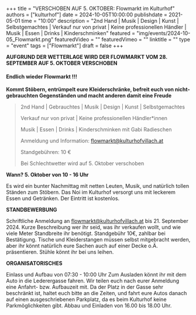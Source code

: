 +++
title = "VERSCHOBEN AUF 5. OKTOBER: Flowmarkt im Kulturhof"
authors = ["kulturhof"]
date = 2024-10-05T10:00:00
publishdate = 2021-05-01
time = "10:00"
description = "2nd Hand | Musik | Design | Kunst | Selbstgemachtes | Verkauf nur von privat | Keine professionellen Händler | Musik | Essen | Drinks | Kinderschminken"
featured = "img/events/2024-10-05_Flowmarkt.png"
featuredVideo = ""
featuredVimeo = ""
linktitle = ""
type = "event"
tags = ["Flowmarkt"]
draft = false
+++

**AUFGRUND DER WETTERLAGE WIRD DER FLOWMARKT VOM 28. SEPTEMBER AUF 5. OKTOBER VERSCHOBEN**

#### Endlich wieder Flowmarkt !!!  
**Kommt Stöbern, entrümpelt eure Kleiderschränke, befreit euch von nicht-gebrauchten Gegenständen und macht anderen damit eine Freude**

>2nd Hand | Gebrauchtes | Musik | Design | Kunst | Selbstgemachtes
>
>Verkauf nur von privat | Keine professionellen Händler\*innen 
>
>Musik | Essen | Drinks | Kinderschminken mit Gabi Radieschen 
>
>Anmeldung und Information: flowmarkt@kulturhofvillach.at
>
>Standgebühren: 10 €
>
>Bei Schlechtwetter wird auf 5. Oktober verschoben

**Wann? 5. Oktober von 10 - 16 Uhr**

Es wird ein bunter Nachmittag mit netten Leuten, Musik, und natürlich tollen Ständen zum Stöbern. Das Noi im Kulturhof versorgt uns mit leckerem Essen und Getränken.
Der Eintritt ist kostenlos.


**STANDBEWERBUNG**

Schriftliche Anmeldung an flowmarkt@kulturhofvillach.at bis 21. September 2024. 
Kurze Beschreibung wer ihr seid, was ihr verkaufen wollt, und wie viele Meter Standbreite ihr benötigt.
Standgebühr 10€, zahlbar bei Bestätigung. 
Tische und Kleiderstangen müssen selbst mitgebracht werden, aber ihr könnt natürlich eure Sachen auch auf einer Decke o.Ä. präsentieren. Stühle könnt ihr bei uns leihen. 


**ORGANISATORISCHES**

Einlass und Aufbau von 07:30 - 10:00 Uhr
Zum Ausladen könnt ihr mit dem Auto in die Lederergasse fahren. Wir teilen euch nach eurer Anmeldung eine Anfahrt- bzw. Aufbauzeit mit.
Da der Platz in der Gasse sehr beschränkt ist, haltet euch bitte an die Zeiten, und fahrt eure Autos danach auf einen ausgeschriebenen Parkplatz, da es beim Kulturhof keine Parkmöglichkeiten gibt. 
Abbau und Einladen von 16.00 bis 18.00 Uhr.


